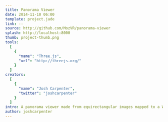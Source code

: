 ```yaml
---
title: Panorama Viewer
date: 2014-11-10 06:00
template: project.jade
link: --
source: http://github.com/MozVR/panorama-viewer
splash: http://localhost:8000
thumb: project-thumb.png
tools:
  [
    {
      "name": "Three.js",
      "url": "http://threejs.org/"
    }
  ]
creators:
  [
    {
      "name": "Josh Carpenter",
      "twitter": "joshcarpenter"
    }
  ]
intro: A panorama viewer made from equirectangular images mapped to a WebGL sphere that surrounds the user.
author: joshcarpenter
---
```



